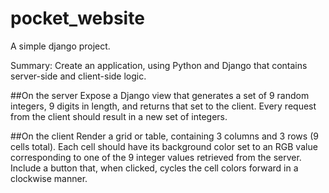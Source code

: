 pocket_website
==============

A simple django project.

Summary: Create an application, using Python and Django that contains server-side and client-side logic.

##On the server
Expose a Django view that generates a set of 9 random integers, 9 digits in length, and returns that set to the client.  Every request from the client should result in a new set of integers.

##On the client
Render a grid or table, containing 3 columns and 3 rows (9 cells total).  Each cell should have its background color set to an RGB value corresponding to one of the 9 integer values retrieved from the server.  Include a button that, when clicked, cycles the cell colors forward in a clockwise manner.

